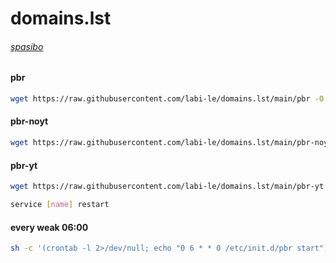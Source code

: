 # domains.lst

###### [spasibo](https://github.com/itdoginfo/domain-routing-openwrt)

#### pbr
```sh
wget https://raw.githubusercontent.com/labi-le/domains.lst/main/pbr -O /etc/init.d/pbr && chmod +x /etc/init.d/pbr
```

#### pbr-noyt
```sh
wget https://raw.githubusercontent.com/labi-le/domains.lst/main/pbr-noyt -O /etc/init.d/pbr-noyt && chmod +x /etc/init.d/pbr-noyt
```

#### pbr-yt
```sh
wget https://raw.githubusercontent.com/labi-le/domains.lst/main/pbr-yt -O /etc/init.d/pbr-yt && chmod +x /etc/init.d/pbr-yt
```

```sh
service [name] restart
```

#### every weak 06:00
```sh
sh -c '(crontab -l 2>/dev/null; echo "0 6 * * 0 /etc/init.d/pbr start") | crontab -'
```
